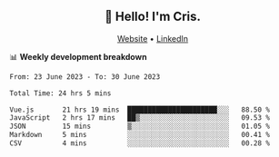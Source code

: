
<h2 align="center">👋 Hello! I'm Cris.</h2>
<p align="center">
  <a href="https://www.criscunas.dev">Website</a> •
  <a href="https://www.linkedin.com/in/cristophercunas/">LinkedIn</a> 
</p>


📊 **Weekly development breakdown**
<!--START_SECTION:waka-->

```txt
From: 23 June 2023 - To: 30 June 2023

Total Time: 24 hrs 5 mins

Vue.js       21 hrs 19 mins  ██████████████████████░░░   88.50 %
JavaScript   2 hrs 17 mins   ██▒░░░░░░░░░░░░░░░░░░░░░░   09.53 %
JSON         15 mins         ▒░░░░░░░░░░░░░░░░░░░░░░░░   01.05 %
Markdown     5 mins          ░░░░░░░░░░░░░░░░░░░░░░░░░   00.41 %
CSV          4 mins          ░░░░░░░░░░░░░░░░░░░░░░░░░   00.28 %
```

<!--END_SECTION:waka-->
